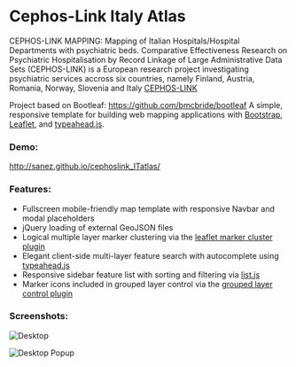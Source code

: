 Cephos-Link Italy Atlas
========
CEPHOS-LINK MAPPING: Mapping of Italian Hospitals/Hospital Departments with psychiatric beds. 
Comparative Effectiveness Research on Psychiatric Hospitalisation by Record Linkage of Large Administrative Data Sets (CEPHOS-LINK) is a European research project investigating psychiatric services accross six countries, namely Finland, Austria, Romania, Norway, Slovenia and Italy [CEPHOS-LINK](https://www.thl.fi/en/web/thlfi-en/research-and-expertwork/projects-and-programmes/comparative-effectiveness-research-on-psychiatric-hospitalisation)


Project based on Bootleaf: https://github.com/bmcbride/bootleaf
A simple, responsive template for building web mapping applications with [Bootstrap](http://getbootstrap.com/), [Leaflet](http://leafletjs.com/), and [typeahead.js](http://twitter.github.io/typeahead.js/).

### Demo:
http://sanez.github.io/cephoslink_ITatlas/

### Features:
* Fullscreen mobile-friendly map template with responsive Navbar and modal placeholders
* jQuery loading of external GeoJSON files
* Logical multiple layer marker clustering via the [leaflet marker cluster plugin](https://github.com/Leaflet/Leaflet.markercluster)
* Elegant client-side multi-layer feature search with autocomplete using [typeahead.js](http://twitter.github.io/typeahead.js/)
* Responsive sidebar feature list with sorting and filtering via [list.js](http://listjs.com/)
* Marker icons included in grouped layer control via the [grouped layer control plugin](https://github.com/ismyrnow/Leaflet.groupedlayercontrol)

### Screenshots:

![Desktop](http://sanez.github.io/cephoslink_ITatlas/cephoslink1.png)

![Desktop Popup](http://sanez.github.io/cephoslink_ITatlas/cephoslink2.png)
